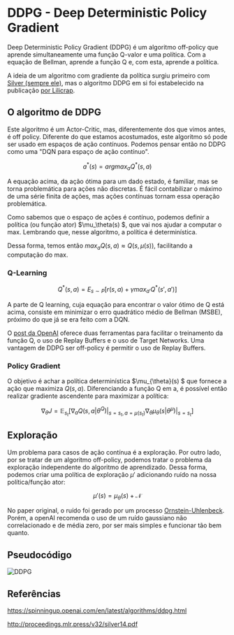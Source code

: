 # DDPG - Deep Deterministic Policy Gradient

Deep Deterministic Policy Gradient (DDPG) é um algoritmo off-policy que aprende simultaneamente uma função Q-valor e uma política. Com a equação de Bellman, aprende a função Q e, com esta, aprende a política.

A ideia de um algoritmo com gradiente da política surgiu primeiro com [Silver (sempre ele)](http://proceedings.mlr.press/v32/silver14.pdf), mas o algoritmo DDPG em si foi estabelecido na publicação [por Lilicrap](https://arxiv.org/abs/1509.02971).

## O algoritmo de DDPG

Este algoritmo é um Actor-Critic, mas, diferentemente dos que vimos antes, é off policy. Diferente do que estamos acostumados, este algoritmo só pode ser usado em espaços de ação contínuos. Podemos pensar então no DDPG como uma "DQN para espaço de ação contínuo".

$$a^*(s) = arg max_a Q^*(s,a)$$

A equação acima, da ação ótima para um dado estado, é familiar, mas se torna problemática para ações não discretas. É fácil contabilizar o máximo de uma série finita de ações, mas ações contínuas tornam essa operação problemática.

Como sabemos que o espaço de ações é contínuo, podemos definir a política (ou função ator) $\mu_\theta(s) $, que vai nos ajudar a computar o max. Lembrando que, nesse algoritmo, a política é determinística.

Dessa forma, temos então $max_a Q(s,a) \approx Q(s, \mu(s))$, facilitando a computação do max.

### Q-Learning

$$Q^*(s,a) = E_{s \sim P} \bigg[r(s,a) + \gamma max_{a'} Q^*(s',a') \bigg] $$

A parte de Q learning, cuja equação para encontrar o valor ótimo de Q está acima, consiste em minimizar o erro quadrático médio de Bellman (MSBE), próximo do que já se era feito com a DQN.

O [post da OpenAI](https://spinningup.openai.com/en/latest/algorithms/ddpg.html) oferece duas ferramentas para facilitar o treinamento da função Q, o uso de Replay Buffers e o uso de Target Networks. Uma vantagem de DDPG ser off-policy é permitir o uso de Replay Buffers.


### Policy Gradient

O objetivo é achar a política determinística $\mu_{\theta}(s) $ que fornece a ação que maximiza $Q(s,a)$. Diferenciando a função Q em a, é possível então realizar gradiente ascendente para maximizar a política:

$$\nabla_\theta J = \mathbb{E}_{s_t} \bigg[ \nabla_a Q(s,a|\theta^Q) |_{s = s_t, a = \mu(s_t)} \nabla_\theta \mu_\theta(s|\theta^\mu)|_{s = s_t} \bigg] $$


## Exploração

Um problema para casos de ação contínua é a exploração. Por outro lado, por se tratar de um algoritmo off-policy, podemos tratar o problema da exploração independente do algoritmo de aprendizado. Dessa forma, podemos criar uma política de exploração $\mu'$ adicionando ruído na nossa política/função ator:

$$\mu'(s) = \mu_\theta(s) + \mathcal{N} $$

No paper original, o ruído foi gerado por um processo [Ornstein-Uhlenbeck](https://en.wikipedia.org/wiki/Ornstein%E2%80%93Uhlenbeck_process). Porém, a openAI recomenda o uso de um ruído gaussiano não correlacionado e de média zero, por ser mais simples e funcionar tão bem quanto.


## Pseudocódigo

![DDPG](https://i.postimg.cc/bwfJDNFb/DDPG-1.png)


## Referências
https://spinningup.openai.com/en/latest/algorithms/ddpg.html

http://proceedings.mlr.press/v32/silver14.pdf